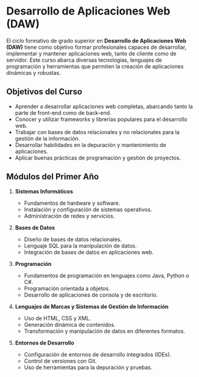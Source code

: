 # Desarrollo de Aplicaciones Web (DAW)

El ciclo formativo de grado superior en **Desarrollo de Aplicaciones Web (DAW)** tiene como objetivo formar profesionales capaces de desarrollar, implementar y mantener aplicaciones web, tanto de cliente como de servidor. Este curso abarca diversas tecnologías, lenguajes de programación y herramientas que permiten la creación de aplicaciones dinámicas y robustas.

## Objetivos del Curso

- Aprender a desarrollar aplicaciones web completas, abarcando tanto la parte de front-end como de back-end.
- Conocer y utilizar frameworks y librerías populares para el desarrollo web.
- Trabajar con bases de datos relacionales y no relacionales para la gestión de la información.
- Desarrollar habilidades en la depuración y mantenimiento de aplicaciones.
- Aplicar buenas prácticas de programación y gestión de proyectos.

## Módulos del Primer Año

1. **Sistemas Informáticos**
   - Fundamentos de hardware y software.
   - Instalación y configuración de sistemas operativos.
   - Administración de redes y servicios.

2. **Bases de Datos**
   - Diseño de bases de datos relacionales.
   - Lenguaje SQL para la manipulación de datos.
   - Integración de bases de datos en aplicaciones web.

3. **Programación**
   - Fundamentos de programación en lenguajes como Java, Python o C#.
   - Programación orientada a objetos.
   - Desarrollo de aplicaciones de consola y de escritorio.

4. **Lenguajes de Marcas y Sistemas de Gestión de Información**
   - Uso de HTML, CSS y XML.
   - Generación dinámica de contenidos.
   - Transformación y manipulación de datos en diferentes formatos.

5. **Entornos de Desarrollo**
   - Configuración de entornos de desarrollo integrados (IDEs).
   - Control de versiones con Git.
   - Uso de herramientas para la depuración y pruebas.
